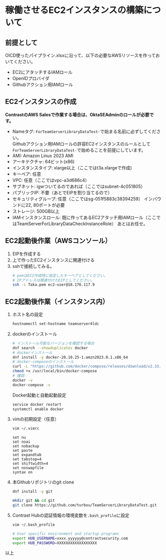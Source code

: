 # 稼働させるEC2インスタンスの構築について

## 前提として
OICD使ったパイプライン.xlsxに沿って、以下の必要なAWSリソースを作っておいてください。
- EC2にアタッチするIAMロール
- OpenIDプロバイダ
- Githubアクション用IAMロール

## EC2インスタンスの作成
**ContrastのAWS Salesで作業する場合は、OktaSEAdminのロールが必要です。**  
- Nameタグ: `ForTeamServerLibraryDataTest-`で始まる名前に必ずしてください。  
  Githubアクション用IAMロールの許容EC2インスタンスのルールとして`ForTeamServerLibraryDataTest-`で始めることを前提にしています。
- AMI: Amazon Linux 2023 AMI
- アーキテクチャ: 64ビット(x86)
- インスタンスタイプ: xlarge以上（ここではt3a.xlargeで作成)
- キーペア: 任意
- VPC: 任意（ここではvpc-a3d686c4）
- サブネット: igwついてるのであれば（ここではsubnet-4c051805）
- パブリックIP: 不要（あとでEIPを割り当てるので）
- セキュリティグループ: 任意（ここではsg-051f5883c38394259）
  インバウンドに22, 80ポートが必要
- ストレージ: 500GB以上
- IAMインスタンスロール: 既に作ってあるEC2アタッチ用IAMロール（ここではTeamServerForLibraryDataCheckInstanceRole）
あとはお任せ。

## EC2起動後作業（AWSコンソール）
1. EIPを作成する
2. 上で作ったEC2インスタンスに関連付ける
3. sshで接続してみる。
   ```bash
   # pemはEC2作成時に指定したキーペアとしてください。
   # IPアドレスは関連付けたEIPとしてください。
   ssh -i Taka.pem ec2-user@18.176.117.9
   ```
## EC2起動後作業（インスタンス内）
1. ホスト名の設定
   ```bash
   hostnamectl set-hostname teamserver4ldc
   ```
2. dockerのインストール
   ```bash
   # インストール可能なバージョンを確認する場合
   dnf search --showduplicates docker
   # dockerインストール
   dnf install -y docker-20.10.25-1.amzn2023.0.1.x86_64
   # docker-composeのインストール
   curl -L "https://github.com/docker/compose/releases/download/v2.33.1/docker-compose-$(uname -s)-$(uname -m)" -o /usr/local/bin/docker-compose
   chmod +x /usr/local/bin/docker-compose
   # 確認
   docker -v
   docker-compose -v
   ```
   Docker起動と自動起動設定
   ```bash
   service docker restart
   systemctl enable docker
   ```
3. vimの初期設定（任意）
   ```bash
   vim ~/.vimrc
   ```
   ```
   set nu
   set noai
   set nobackup
   set paste
   set expandtab
   set tabstop=4
   set shiftwidth=4
   set noswapfile
   syntax on
   ```
4. 本Githubリポジトリのgit clone
   ```bash
   dnf install -y git
   ```
   ```bash
   mkdir git && cd git
   git clone https://github.com/turbou/TeamServerLibraryDataTest.git
   ```
5. Contrast Hubの認証情報の環境変数を`.bash_profile`に設定
   ```bash
   vim ~/.bash_profile
   ```
   ```bash
   # User specific environment and startup programs
   export HUB_USERNAME=xxxx.yyyyyy@contrastsecurity.com
   export HUB_PASSWORD=XXXXXXXXXXXXXXXXXX
   ```

以上
